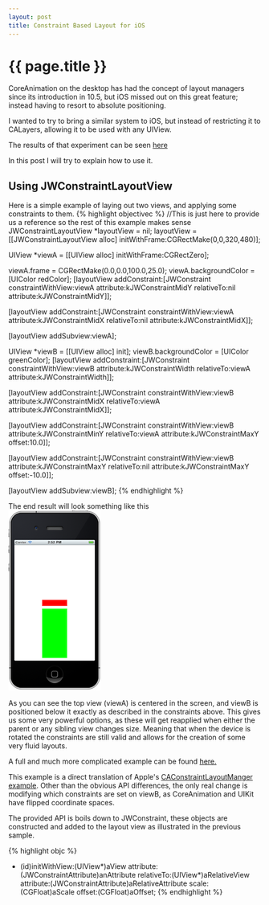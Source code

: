 ```yaml
---
layout: post
title: Constraint Based Layout for iOS
---
```


# {{ page.title }}

CoreAnimation on the desktop has had the concept of layout managers since its introduction in 10.5, but iOS missed out on this great feature; instead having to resort to absolute positioning. 

I wanted to try to bring a similar system to iOS, but instead of restricting it to CALayers, allowing it to be used with any UIView.

The results of that experiment can be seen [here](https://github.com/jweinberg/JWLayoutViews/)

In this post I will try to explain how to use it.

## Using JWConstraintLayoutView

Here is a simple example of laying out two views, and applying some constraints to them.
{% highlight objectivec %}
//This is just here to provide us a reference so the rest of this example makes sense
JWConstraintLayoutView *layoutView = nil;
layoutView = [[JWConstraintLayoutView alloc] initWithFrame:CGRectMake(0,0,320,480)];

UIView *viewA = [[UIView alloc] initWithFrame:CGRectZero];

viewA.frame = CGRectMake(0.0,0.0,100.0,25.0);
viewA.backgroundColor = [UIColor redColor];
[layoutView addConstraint:[JWConstraint constraintWithView:viewA
                                                 attribute:kJWConstraintMidY
                                                relativeTo:nil
                                                 attribute:kJWConstraintMidY]];

[layoutView addConstraint:[JWConstraint constraintWithView:viewA
                                                 attribute:kJWConstraintMidX
                                                relativeTo:nil
                                                 attribute:kJWConstraintMidX]];

[layoutView addSubview:viewA];

UIView *viewB = [[UIView alloc] init];
viewB.backgroundColor = [UIColor greenColor];
[layoutView addConstraint:[JWConstraint constraintWithView:viewB
                                                 attribute:kJWConstraintWidth
                                                relativeTo:viewA
                                                 attribute:kJWConstraintWidth]];

[layoutView addConstraint:[JWConstraint constraintWithView:viewB
                                                 attribute:kJWConstraintMidX
                                                relativeTo:viewA
                                                 attribute:kJWConstraintMidX]];


[layoutView addConstraint:[JWConstraint constraintWithView:viewB
                                                 attribute:kJWConstraintMinY
                                                relativeTo:viewA
                                                 attribute:kJWConstraintMaxY
                                                    offset:10.0]];

[layoutView addConstraint:[JWConstraint constraintWithView:viewB
                                                 attribute:kJWConstraintMaxY
                                                relativeTo:nil
                                                 attribute:kJWConstraintMaxY
                                                    offset:-10.0]];

[layoutView addSubview:viewB];
{% endhighlight %}

The end result will look something like this   
![Constraints](/images/constraints-1.png "Constraints")

As you can see the top view (viewA) is centered in the screen, and viewB is positioned below it exactly as described in the constraints above. This gives us some very powerful options, as these will get reapplied when either the parent or any sibling view changes size. Meaning that when the device is rotated the constraints are still valid and allows for the creation of some very fluid layouts.

A full and much more complicated example can be found [here.](https://github.com/jweinberg/JWLayoutViews/blob/master/Classes/ConstraintLayoutTestViewController.m)

This example is a direct translation of Apple's [CAConstraintLayoutManger example](http://developer.apple.com/library/mac/documentation/Cocoa/Conceptual/CoreAnimation_guide/Articles/Layout.html#//apple_ref/doc/uid/TP40006084-SW5). Other than the obvious API differences, the only real change is modifying which constraints are set on viewB, as CoreAnimation and UIKit have flipped coordinate spaces.

The provided API is boils down to JWConstraint, these objects are constructed and added to the layout view as illustrated in the previous sample.

{% highlight objc %}
- (id)initWithView:(UIView*)aView
         attribute:(JWConstraintAttribute)anAttribute 
        relativeTo:(UIView*)aRelativeView 
         attribute:(JWConstraintAttribute)aRelativeAttribute 
             scale:(CGFloat)aScale 
            offset:(CGFloat)aOffset;
{% endhighlight %}


